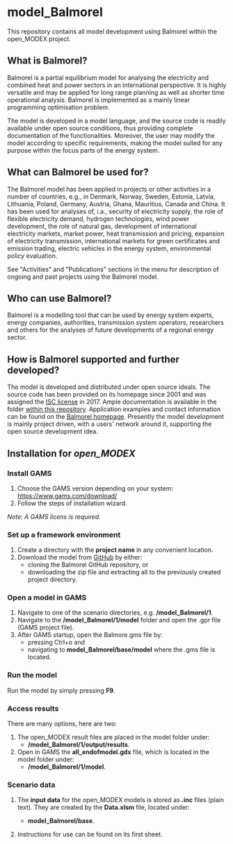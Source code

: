 # model_Balmorel
This repository contains all model development using Balmorel within the open_MODEX project.

## What is Balmorel?

Balmorel is a partial equilibrium model for analysing the electricity and combined heat and power sectors in an international perspective. It is highly versatile and may be applied for long range planning as well as shorter time operational analysis. Balmorel is implemented as a mainly linear programming optimisation problem.

The model is developed in a model language, and the source code is readily available under open source conditions, thus providing complete documentation of the functionalities. Moreover, the user may modify the model according to specific requirements, making the model suited for any purpose within the focus parts of the energy system.

## What can Balmorel be used for?

The Balmorel model has been applied in projects or other activities in a number of countries, e.g., in  Denmark, Norway, Sweden, Estonia, Latvia, Lithuania, Poland, Germany, Austria, Ghana, Mauritius, Canada and China. It has been used for analyses of, i.a., security of electricity supply, the role of flexible electricity demand, hydrogen technologies, wind power development, the role of natural gas, development of international electricity markets, market power, heat transmission and pricing, expansion of electricity transmission, international markets for green certificates and emission trading, electric vehicles in the energy system, environmental policy evaluation.

See "Activities" and "Publications" sections in the menu for description of ongoing and past projects using the Balmorel model.

## Who can use Balmorel?

Balmorel is a modelling tool that can be used by energy system experts, energy companies, authorities, transmission system operators, researchers and others for the analyses of future developments of a regional energy sector.

## How is Balmorel supported and further developed?

The model is developed and distributed under open source ideals. The source code has been provided on its homepage since 2001 and was assigned the [ISC license](https://opensource.org/licenses/ISC) in 2017. Ample documentation is available in the folder [within this repository](base/documentation). Application examples and contact information can be found on the [Balmorel homepage](https://balmorel.com). Presently the model development is mainly project driven, with a users' network around it, supporting the open source development idea.

## Installation for *open_MODEX*

### Install GAMS

1. Choose the GAMS version depending on your system: https://www.gams.com/download/
2. Follow the steps of installation wizard.

*Note: A GAMS licens is required.*

### Set up a framework environment

1. Create a directory with the __project name__ in any convenient location.
2. Download the model from [GitHub](https://github.com/open-modex/model_Balmorel) by either:
	- cloning the Balmorel GitHub repository, or
	- downloading the zip file and extracting all to the previously created project directory.

### Open a model in GAMS

1. Navigate to one of the scenario directories, e.g. __/model_Balmorel/1__.
2. Navigate to the __/model_Balmorel/1/model__ folder and open the .gpr file (GAMS project file).
3. After GAMS startup, open the Balmore.gms file by:
	- pressing Ctrl+o and
	- navigating to __model_Balmorel/base/model__ where the .gms file is located.

### Run the model

Run the model by simply pressing __F9__.

### Access results

There are many options, here are two:
1. The open_MODEX result files are placed in the model folder under:
	- __/model_Balmorel/1/output/results__.
2. Open in GAMS the __all_endofmodel.gdx__ file, which is located in the model folder under:
	- __/model_Balmorel/1/model__.

### Scenario data

1. The __input data__ for the open_MODEX models is stored as __.inc__ files (plain text). They are created by the __Data.xlsm__ file, located under:
	- __model_Balmorel/base__.

2. Instructions for use can be found on its first sheet.
